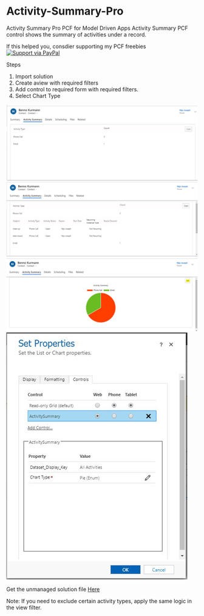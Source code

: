 # Activity-Summary-Pro
Activity Summary Pro PCF for Model Driven Apps
Activity Summary PCF control shows the summary of activities under a record.

If this helped you, consdier supporting my PCF freebies [![Support via PayPal](https://cdn.rawgit.com/twolfson/paypal-github-button/1.0.0/dist/button.svg)](https://paypal.me/nijojosephraju?locale.x=en_GB)

Steps
1. Import solution 
2. Create aview with required filters
3. Add control to required form with required filters.
4. Select Chart Type

![alt text](https://github.com/nijos/Activity-Summary-Pro/blob/master/Summary.JPG)
![alt text](https://github.com/nijos/Activity-Summary-Pro/blob/master/expanded.JPG)
![alt text](https://github.com/nijos/Activity-Summary-Pro/blob/master/chart.JPG)
![alt text](https://github.com/nijos/Activity-Summary-Pro/blob/master/config.JPG)

Get the unmanaged solution file [Here](https://1drv.ms/u/s!AnMpKAHpR_ppg44zAqRco0ueDcH42Q?e=4mYy9I "One drive link")

Note: If you need to exclude certain activity types, apply the same logic in the view filter.

